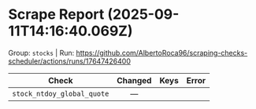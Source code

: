 # Scrape Report (2025-09-11T14:16:40.069Z)

Group: `stocks`  |  Run: https://github.com/AlbertoRoca96/scraping-checks-scheduler/actions/runs/17647426400

| Check | Changed | Keys | Error |
|---|:---:|:--|:--|
| `stock_ntdoy_global_quote` | — |  |  |

